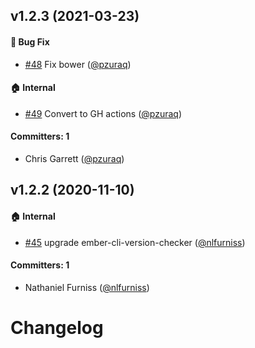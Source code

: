 ## v1.2.3 (2021-03-23)

#### :bug: Bug Fix
* [#48](https://github.com/pzuraq/ember-compatibility-helpers/pull/48) Fix bower ([@pzuraq](https://github.com/pzuraq))

#### :house: Internal
* [#49](https://github.com/pzuraq/ember-compatibility-helpers/pull/49) Convert to GH actions ([@pzuraq](https://github.com/pzuraq))

#### Committers: 1
- Chris Garrett ([@pzuraq](https://github.com/pzuraq))

## v1.2.2 (2020-11-10)

#### :house: Internal
* [#45](https://github.com/pzuraq/ember-compatibility-helpers/pull/45) upgrade ember-cli-version-checker ([@nlfurniss](https://github.com/nlfurniss))

#### Committers: 1
- Nathaniel Furniss ([@nlfurniss](https://github.com/nlfurniss))

# Changelog
